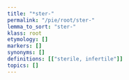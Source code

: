 ```yaml
---
title: "*ster-"
permalink: "/pie/root/ster-"
lemma_to_sort: "ster-"
klass: root
etymology: []
markers: []
synonyms: []
definitions: [["sterile, infertile"]]
topics: []
---
```

